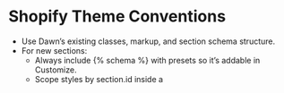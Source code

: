 # Shopify Theme Conventions
- Use Dawn’s existing classes, markup, and section schema structure.
- For new sections:
  - Always include {% schema %} with presets so it’s addable in Customize.
  - Scope styles by section.id inside a <style> block.
- Keep CSS minimal; reuse Dawn’s utilities whenever possible.
- For labels, prefer translation keys in locales unless it’s section-specific.
